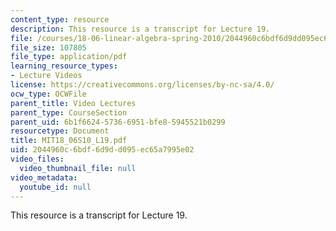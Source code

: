 ```yaml
---
content_type: resource
description: This resource is a transcript for Lecture 19.
file: /courses/18-06-linear-algebra-spring-2010/2044960c6bdf6d9dd095ec65a7995e02_MIT18_06S10_L19.pdf
file_size: 107805
file_type: application/pdf
learning_resource_types:
- Lecture Videos
license: https://creativecommons.org/licenses/by-nc-sa/4.0/
ocw_type: OCWFile
parent_title: Video Lectures
parent_type: CourseSection
parent_uid: 6b1f6624-5736-6951-bfe8-5945521b0299
resourcetype: Document
title: MIT18_06S10_L19.pdf
uid: 2044960c-6bdf-6d9d-d095-ec65a7995e02
video_files:
  video_thumbnail_file: null
video_metadata:
  youtube_id: null
---
```

This resource is a transcript for Lecture 19.